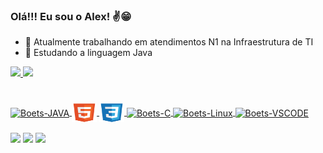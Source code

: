 ### Olá!!! Eu sou o Alex! ✌😁

- 🔭 Atualmente trabalhando em atendimentos N1 na Infraestrutura de TI
- 🌱 Estudando a linguagem Java
 
<div align="Left">
  <a href="https://www.linkedin.com/in/lexsilvadj/">
  <img height="180em" src="https://github-readme-stats.vercel.app/api?username=boetsxd&show_icons=true&theme=dark&include_all_commits=true&count_private=true"/>
  <img height="180em" src="https://github-readme-stats.vercel.app/api/top-langs/?username=boetsxd&layout=compact&langs_count=7&theme=dracula"/>
</div>
  
###  
  
<div style="display: inline_block"><br>
  <img align="center" alt="Boets-JAVA" height="30" width="40" src="https://cdn.jsdelivr.net/gh/devicons/devicon/icons/java/java-original.svg" />
  <img align="center" alt="Boets-HTML" height="30" width="40" src="https://raw.githubusercontent.com/devicons/devicon/master/icons/html5/html5-original.svg">
  <img align="center" alt="Boets-CSS" height="30" width="40" src="https://raw.githubusercontent.com/devicons/devicon/master/icons/css3/css3-original.svg">
  <img align="center" alt="Boets-C" height="30" width="40" img src="https://cdn.jsdelivr.net/gh/devicons/devicon/icons/c/c-original.svg">
  <img align="center" alt="Boets-Linux" height="30" width="40" src="https://cdn.jsdelivr.net/gh/devicons/devicon/icons/linux/linux-original.svg" />
  <img align="center" alt="Boets-VSCODE" height="30" width="40" src="https://cdn.jsdelivr.net/gh/devicons/devicon/icons/vscode/vscode-original.svg" />
  
</div>
  
<div><br>
  <a href="https://www.instagram.com/lexsilvadj/" target="_blank"><img src="https://img.shields.io/badge/Instagram-E4405F?style=for-the-badge&logo=instagram&logoColor=white" target="_blank"></a>
  <a href="https://www.facebook.com/lexsilvadj" target="_blank"><img src="https://img.shields.io/badge/Facebook-1877F2?style=for-the-badge&logo=facebook&logoColor=white" target="_blank"></a>
  <a href="https://www.linkedin.com/in/lexsilvadj/" target="_blank"><img src="https://img.shields.io/badge/LinkedIn-0077B5?style=for-the-badge&logo=linkedin&logoColor=white" target="_blank"></a> 
</div>
